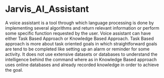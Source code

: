 # Jarvis_AI_Assistant
A voice assistant is a tool through which language processing is done by implementing several  algorithms and return relevant information or perform some specific function requested by the  user.
Voice assistant can have either Task Based Approach or Knowledge Based Approach. Task Based approach is more about task oriented goals in which straightforward goals are tend to be completed like setting up an alarm or reminder for some activity. It does not use extensive datasets or databases to understand the intelligence behind the command 
where as in Knowledge Based approach uses online databases and already recorded knowledge in order to achieve the goal.
